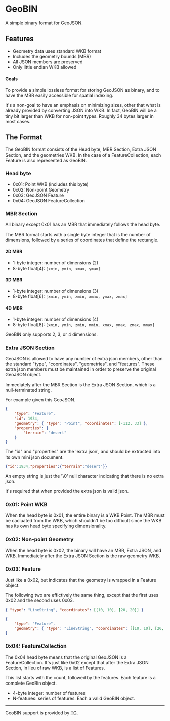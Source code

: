 # GeoBIN

A simple binary format for GeoJSON.

## Features

- Geometry data uses standard WKB format
- Includes the geometry bounds (MBR)
- All JSON members are preserved
- Only little endian WKB allowed

#### Goals

To provide a simple lossless format for storing GeoJSON as binary, and to have
the MBR easily accessible for spatial indexing.

It's a non-goal to have an emphasis on minimizing sizes, other that what is
already provided by converting JSON into WKB. In fact, GeoBIN will be a tiny
bit larger than WKB for non-point types. Roughly 34 bytes larger in most cases.

## The Format

The GeoBIN format consists of the Head byte, MBR Section, Extra JSON Section, 
and the geometries WKB. In the case of a FeatureCollection, each Feature is 
also represented as GeoBIN.

### Head byte

- 0x01: Point WKB (includes this byte)
- 0x02: Non-point Geometry
- 0x03: GeoJSON Feature
- 0x04: GeoJSON FeatureCollection

### MBR Section

All binary except 0x01 has an MBR that immediately follows the head byte.

The MBR format starts with a single byte integer that is the number of
dimensions, followed by a series of coordinates that define the rectangle.

#### 2D MBR

- 1-byte integer: number of dimensions (2)
- 8-byte float[4]: `[xmin, ymin, xmax, ymax]`

#### 3D MBR

- 1-byte integer: number of dimensions (3)
- 8-byte float[6]: `[xmin, ymin, zmin, xmax, ymax, zmax]`

#### 4D MBR

- 1-byte integer: number of dimensions (4)
- 8-byte float[8]: `[xmin, ymin, zmin, mmin, xmax, ymax, zmax, mmax]`

GeoBIN only supports 2, 3, or 4 dimensions.

### Extra JSON Section

GeoJSON is allowed to have any number of extra json members, other than the 
standard "type", "coordinates", "geometries", and "features". These extra json
members must be maintained in order to preserve the original GeoJSON object.

Immediately after the MBR Section is the Extra JSON Section, which is a 
null-terminated string.

For example given this GeoJSON.

```json
{
    "type": "Feature", 
    "id": 1934,
    "geometry": { "type": "Point", "coordinates": [-112, 33] },
    "properties": {
        "terrain": "desert"
    }
}
```

The "id" and "properties" are the 'extra json', and should be extracted into 
its own mini json document.

```json
{"id":1934,"properties":{"terrain":"desert"}}
```

An empty string is just the '\0' null character indicating that there is no
extra json.

It's required that when provided the extra json is valid json.

### 0x01: Point WKB

When the head byte is 0x01, the entire binary is a WKB Point.
The MBR must be cacluated from the WKB, which shouldn't be too difficult since
the WKB has its own head byte specifying dimensionality.

### 0x02: Non-point Geometry

When the head byte is 0x02, the binary will have an MBR, Extra JSON, and WKB.
Immediately after the Extra JSON Section is the raw geometry WKB. 

### 0x03: Feature

Just like a 0x02, but indicates that the geometry is wrapped in a Feature
object.

The following two are effictively the same thing, except that the first uses
0x02 and the second uses 0x03.

```json
{ "type": "LineString", "coordinates": [[10, 10], [20, 20]] }
```

```json
{
    "type": "Feature", 
    "geometry": { "type": "LineString", "coordinates": [[10, 10], [20, 20]] }
}
```

### 0x04: FeatureCollection

The 0x04 head byte means that the original GeoJSON is a FeatureCollection.
It's just like 0x02 except that after the Extra JSON Section, in lieu of raw
WKB, is a list of Features.

This list starts with the count, followed by the features. Each feature is a 
complete GeoBin object.

- 4-byte integer: number of features
- N-features: series of features. Each a valid GeoBIN object.

---

GeoBIN support is provided by [TG](https://github.com/tidwall/tg).
